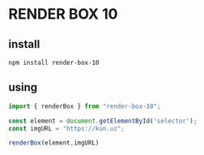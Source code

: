 # RENDER BOX 10

## install

`npm install render-box-10`


## using

```js
import { renderBox } from "render-box-10";

const element = document.getElementById('selector');
const imgURL = "https://kun.uz";

renderBox(element,imgURL)

```
